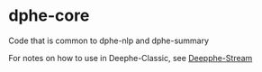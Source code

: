 # dphe-core
Code that is common to dphe-nlp and dphe-summary

For notes on how to use in Deephe-Classic, see [Deepphe-Stream](https://github.com/DeepPhe/dphe-stream)
